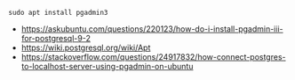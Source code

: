 `sudo apt install pgadmin3`

- https://askubuntu.com/questions/220123/how-do-i-install-pgadmin-iii-for-postgresql-9-2
- https://wiki.postgresql.org/wiki/Apt
- https://stackoverflow.com/questions/24917832/how-connect-postgres-to-localhost-server-using-pgadmin-on-ubuntu
